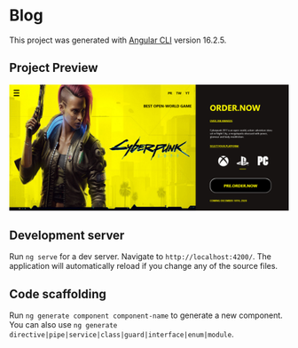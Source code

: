 # Blog

This project was generated with [Angular CLI](https://github.com/angular/angular-cli) version 16.2.5.

## Project Preview

![Tea Cozy](https://github.com/tokyohmachine/angular-page/blob/main/src/Screenshot%202023-10-09%20at%2016-53-42%20Blog.png) 

## Development server

Run `ng serve` for a dev server. Navigate to `http://localhost:4200/`. The application will automatically reload if you change any of the source files.

## Code scaffolding

Run `ng generate component component-name` to generate a new component. You can also use `ng generate directive|pipe|service|class|guard|interface|enum|module`.



